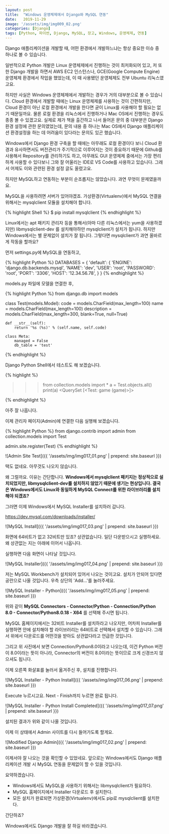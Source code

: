 ```yaml
---
layout: post
title:  "Windows 운영체제에서 Django와 MySQL 연동"
date:   2019-11-29
image: '/assets/img/img009_02.png'
categories: [Django]
tags: [Python, 파이썬, Django, MySQL, 장고, Windows, 운영체제, 연동]
---
```


Django 애플리케이션을 개발할 때, 어떤 환경에서 개발하느냐는 항상 중요한 이슈 중 하나로 볼 수 있습니다. 

일반적으로 Python 개발은 Linux 운영체제에서 진행하는 것이 최저화되어 있고, 저 또한 Django 개발을 하면서 AWS EC2 인스턴스나, GCE(Google Compute Engine) 운영체제 환경에서 작업을 했었는데, 이 때 사용됐던 운영체제도 전부 Ubuntu 리눅스였고요.

하지만 사실은 Windows 운영체제에서 개발하는 경우가 거의 대부분으로 볼 수 있습니다. Cloud 환경에서 개발할 때에는 Linux 운영체제를 사용하는 것이 간편하지만, Cloud 환경이 아닌 로컬 환경에서 개발을 한다면 굳이 Linux를 사용해야 할 필요는 없기 때문일까요.
물론 로컬 환경을 리눅스에서 진행하거나 Mac OS에서 진행하는 경우도 종종 볼 수 있겠고요. 실제로 제가 책을 출간하고 나서 들어온 문의 중 대부분은 Django 환경 설정에 관한 문의였었는데, 
문의 내용 중 하나는 Mac OS에서 Django 애플리케이션 환경설정을 하는 데 어려움이 있다라는 문의도 있곤 했습니다.

Windows에서 Django 환경 구축을 할 때에는 아무래도 로컬 환경이다 보니 Cloud 환경과 유사하면서도 버전관리가 주기적으로 이루어지는 것이 중요하기 때문에 Github를 사용해서 Repository를 관리하기도 하고, 
아무래도 GUI 운영체제 중에서는 가장 편리하게 사용할 수 있다보니 그와 잘 어울리는 IDE로 VS Code를 사용하고 있습니다. 그래서 어제도 이와 관련된 환경 설정 글도 올렸고요.

하지만 MySQL하고 연동하는 부분이 순조롭지는 않았습니다. 과연 무엇이 문제였을까요.

MySQL을 사용하려면 서버가 있어야겠죠. 가상환경(Virtualenv)에서 MySQL 연결을 위해서는 mysqlclient 모듈을 설치해야 합니다.

{% highlight Shell %}
$ pip install mysqlclient
{% endhighlight %}

Linux에서는 apt 패키지 관리자 등을 통해서(아마 다른 리눅스에서는 yum을 사용하겠지만) libmysqlclient-dev 를 설치해야하만 mysqlclient가 설치가 됩니다. 
하지만 Windows에서는 별 문제없이 설치가 잘 됩니다. 그렇다면 mysqlclient가 과연 올바르게 작동을 할까요?

먼저 settings.py에 MySQL을 연동하고,

{% highlight Python %}
    DATABASES = {
        'default': {
            'ENGINE': 'django.db.backends.mysql',
            'NAME': 'dev',
            'USER': 'root',
            'PASSWORD': 'root',
            'PORT': '3306',
            'HOST': '12.34.56.78',
        }
    }
{% endhighlight %}    

models.py 파일에 모델을 연결한 후,

{% highlight Python %}
from django.db import models

class Test(models.Model):
    code = models.CharField(max_length=100)
    name = models.CharField(max_length=100)
    description = models.CharField(max_length=300, blank=True, null=True)

    def __str__(self):
        return '%s (%s)' % (self.name, self.code)

    class Meta:
        managed = False
        db_table = 'test'
{% endhighlight %} 

Django Python Shell에서 테스트도 해 보겠습니다.

{% highlight %}
>>> from collection.models import *
>>> a = Test.objects.all()
>>> print(a)
<QuerySet [<Test: game (game)>]>
>>> 
{% endhighlight %}

아주 잘 나옵니다.

이제 관리자 페이지(Admin)에 연결한 다음 실행해 보겠습니다.

{% highlight Python %}
from django.contrib import admin
from collection.models import Test

admin.site.register(Test)
{% endhighlight %}

![Admin Site Test]({{ '/assets/img/img017_01.png' | prepend: site.baseurl }})

택도 없네요. 아무것도 나오지 않습니다.

왜 그럴까요. 이유는 간단합니다.
**Windows에서 mysqlclient 패키지는 정상적으로 설치되었지만, libmysqlclient-dev를 설치하지 않았기 때문에 생기는 현상입니다. 결국은 Windows에서도 Linux와 동일하게 MySQL Connect를 위한 라이브러리를 설치해야 되겠죠?**

그러면 이제 Windows에서 MySQL Installer를 설치하러 갑니다.

<https://dev.mysql.com/downloads/installer/>

![MySQL Install]({{ '/assets/img/img017_03.png' | prepend: site.baseurl }})

화면에 64비트가 없고 32비트만 있죠? 상관없습니다. 일단 다운받으시고 실행하세요. 왜 상관없는 지는 아래에 이어서 나옵니다.

실행하면 다음 화면이 나타날 것입니다.

![MySQL Installer]({{ '/assets/img/img017_04.png' | prepend: site.baseurl }})

저는 MySQL Workbench가 설치되어 있어서 나오는 것이고요. 설치가 안되어 있다면 공란으로 나올 것입니다. 우측 상단의 'Add...'를 눌러주세요.

![MySQL Installer - Python]({{ '/assets/img/img017_05.png' | prepend: site.baseurl }})

위와 같이 
**MySQL Connectors - Connector/Python - Connection/Python 8.0 - Connector/Python8.0.18 - X64**
를 선택해 주시면 됩니다.

MySQL 홈페이지에서는 32비트 Installer를 설치하라고 나오지만, 어차피 Installer를 실행하면 안에 설치해야 할 라이브러리는 64비트로 선택해서 설치할 수 있습니다.
그래서 위에서 다운로드를 어떤것을 받아도 상관없다라고 언급한 것입니다. 

그리고 위 사진에서 보면 Connection/Python8.0이라고 나오는데, 이건 Python 버전이 8.0이라는 뜻이 아니라, Connector의 버전이 8.0이라는 뜻이므로 크게 신경쓰지 않으셔도 됩니다.

이제 오른쪽 화살표를 눌러서 옮겨주신 후, 설치를 진행합니다.

![MySQL Installer - Python Install]({{ '/assets/img/img017_06.png' | prepend: site.baseurl }})

Execute 누르시고요. Next - Finish까지 누르면 완료 됩니다.

![MySQL Installer - Python Install Completed]({{ '/assets/img/img017_07.png' | prepend: site.baseurl }})

설치된 결과가 위와 같이 나올 것입니다. 

이제 이 상태에서 Admin 사이트를 다시 들어가도록 할게요.

![Modified Django Admin]({{ '/assets/img/img017_02.png' | prepend: site.baseurl }})

이제서야 잘 나오는 것을 확인할 수 있었네요. 앞으로는 Windows에서도 Django 애플리케이션 개발 시 MySQL 연동을 문제없이 할 수 있을 것입니다.


요약하겠습니다.

* Windows에서도 MySQL을 사용하기 위해서는 libmysqlclient가 필요하다.
* MySQL 홈페이지에서 Installer 다운로드 후 설치한다.
* 모든 설치가 완료되면 가상환경(Virtualenv)에서도 pip로 mysqlclient를 설치한다.

간단하죠?

Windows에서도 Django 개발을 잘 하길 바라겠습니다.